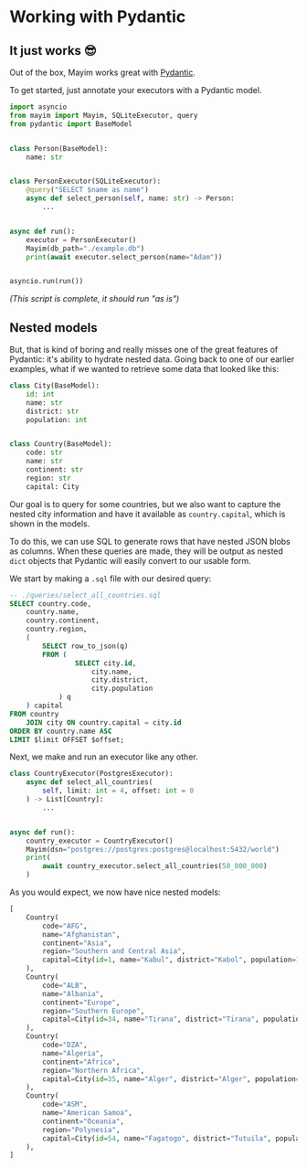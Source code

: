 # Working with Pydantic

## It just works :sunglasses:

Out of the box, Mayim works great with [Pydantic](https://pydantic-docs.helpmanual.io/).

To get started, just annotate your executors with a Pydantic model.


```python
import asyncio
from mayim import Mayim, SQLiteExecutor, query
from pydantic import BaseModel


class Person(BaseModel):
    name: str


class PersonExecutor(SQLiteExecutor):
    @query("SELECT $name as name")
    async def select_person(self, name: str) -> Person:
        ...


async def run():
    executor = PersonExecutor()
    Mayim(db_path="./example.db")
    print(await executor.select_person(name="Adam"))


asyncio.run(run())
```

_(This script is complete, it should run "as is")_

## Nested models

But, that is kind of boring and really misses one of the great features of Pydantic: it's ability to hydrate nested data. Going back to one of our earlier examples, what if we wanted to retrieve some data that looked like this:

```python
class City(BaseModel):
    id: int
    name: str
    district: str
    population: int


class Country(BaseModel):
    code: str
    name: str
    continent: str
    region: str
    capital: City
```

Our goal is to query for some countries, but we also want to capture the nested city information and have it available as `country.capital`, which is shown in the models.

To do this, we can use SQL to generate rows that have nested JSON blobs as columns. When these queries are made, they will be output as nested `dict` objects that Pydantic will easily convert to our usable form.

We start by making a `.sql` file with our desired query:

```sql
-- ./queries/select_all_countries.sql
SELECT country.code,
    country.name,
    country.continent,
    country.region,
    (
        SELECT row_to_json(q)
        FROM (
                SELECT city.id,
                    city.name,
                    city.district,
                    city.population
            ) q
    ) capital
FROM country
    JOIN city ON country.capital = city.id
ORDER BY country.name ASC
LIMIT $limit OFFSET $offset;
```

Next, we make and run an executor like any other.

```python
class CountryExecutor(PostgresExecutor):
    async def select_all_countries(
        self, limit: int = 4, offset: int = 0
    ) -> List[Country]:
        ...


async def run():
    country_executor = CountryExecutor()
    Mayim(dsn="postgres://postgres:postgres@localhost:5432/world")
    print(
        await country_executor.select_all_countries(50_000_000)
    )
```

As you would expect, we now have nice nested models:

```python
[
    Country(
        code="AFG",
        name="Afghanistan",
        continent="Asia",
        region="Southern and Central Asia",
        capital=City(id=1, name="Kabul", district="Kabol", population=1780000),
    ),
    Country(
        code="ALB",
        name="Albania",
        continent="Europe",
        region="Southern Europe",
        capital=City(id=34, name="Tirana", district="Tirana", population=270000),
    ),
    Country(
        code="DZA",
        name="Algeria",
        continent="Africa",
        region="Northern Africa",
        capital=City(id=35, name="Alger", district="Alger", population=2168000),
    ),
    Country(
        code="ASM",
        name="American Samoa",
        continent="Oceania",
        region="Polynesia",
        capital=City(id=54, name="Fagatogo", district="Tutuila", population=2323),
    ),
]
```
